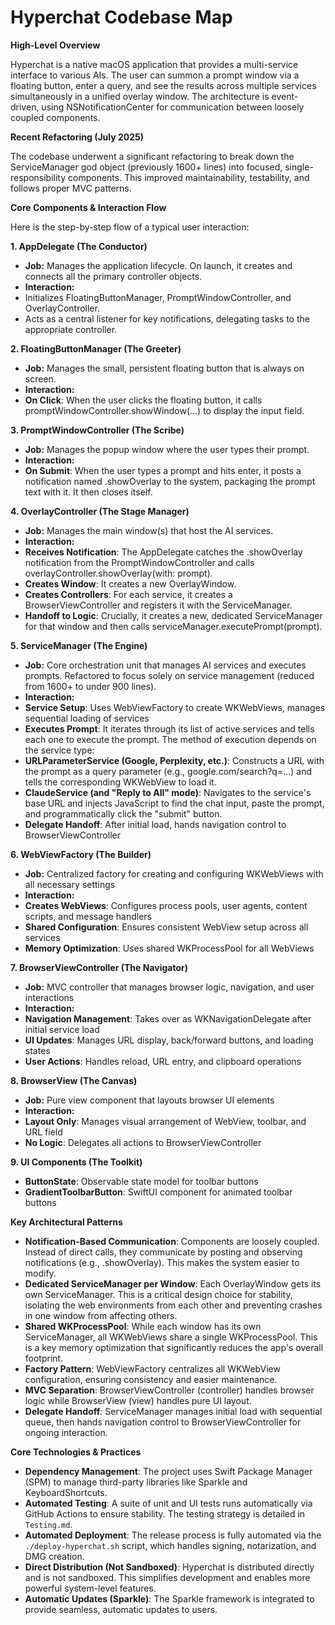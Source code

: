 # **Hyperchat Codebase Map**

**High-Level Overview**

Hyperchat is a native macOS application that provides a multi-service interface to various AIs. The user can summon a prompt window via a floating button, enter a query, and see the results across multiple services simultaneously in a unified overlay window. The architecture is event-driven, using NSNotificationCenter for communication between loosely coupled components.

**Recent Refactoring (July 2025)**

The codebase underwent a significant refactoring to break down the ServiceManager god object (previously 1600+ lines) into focused, single-responsibility components. This improved maintainability, testability, and follows proper MVC patterns.

**Core Components & Interaction Flow**

Here is the step-by-step flow of a typical user interaction:

**1. AppDelegate (The Conductor)**

- **Job:** Manages the application lifecycle. On launch, it creates and connects all the primary controller objects.
- **Interaction:**
- Initializes FloatingButtonManager, PromptWindowController, and OverlayController.
- Acts as a central listener for key notifications, delegating tasks to the appropriate controller.

**2. FloatingButtonManager (The Greeter)**

- **Job:** Manages the small, persistent floating button that is always on screen.
- **Interaction:**
- **On Click**: When the user clicks the floating button, it calls promptWindowController.showWindow(...) to display the input field.

**3. PromptWindowController (The Scribe)**

- **Job:** Manages the popup window where the user types their prompt.
- **Interaction:**
- **On Submit**: When the user types a prompt and hits enter, it posts a notification named .showOverlay to the system, packaging the prompt text with it. It then closes itself.

**4. OverlayController (The Stage Manager)**

- **Job:** Manages the main window(s) that host the AI services.
- **Interaction:**
- **Receives Notification**: The AppDelegate catches the .showOverlay notification from the PromptWindowController and calls overlayController.showOverlay(with: prompt).
- **Creates Window**: It creates a new OverlayWindow.
- **Creates Controllers**: For each service, it creates a BrowserViewController and registers it with the ServiceManager.
- **Handoff to Logic**: Crucially, it creates a new, dedicated ServiceManager for that window and then calls serviceManager.executePrompt(prompt).

**5. ServiceManager (The Engine)**

- **Job:** Core orchestration unit that manages AI services and executes prompts. Refactored to focus solely on service management (reduced from 1600+ to under 900 lines).
- **Interaction:**
- **Service Setup**: Uses WebViewFactory to create WKWebViews, manages sequential loading of services
- **Executes Prompt**: It iterates through its list of active services and tells each one to execute the prompt. The method of execution depends on the service type:
- **URLParameterService (Google, Perplexity, etc.)**: Constructs a URL with the prompt as a query parameter (e.g., google.com/search?q=...) and tells the corresponding WKWebView to load it.
- **ClaudeService (and "Reply to All" mode)**: Navigates to the service's base URL and injects JavaScript to find the chat input, paste the prompt, and programmatically click the "submit" button.
- **Delegate Handoff**: After initial load, hands navigation control to BrowserViewController

**6. WebViewFactory (The Builder)**

- **Job:** Centralized factory for creating and configuring WKWebViews with all necessary settings
- **Interaction:**
- **Creates WebViews**: Configures process pools, user agents, content scripts, and message handlers
- **Shared Configuration**: Ensures consistent WebView setup across all services
- **Memory Optimization**: Uses shared WKProcessPool for all WebViews

**7. BrowserViewController (The Navigator)**

- **Job:** MVC controller that manages browser logic, navigation, and user interactions
- **Interaction:**
- **Navigation Management**: Takes over as WKNavigationDelegate after initial service load
- **UI Updates**: Manages URL display, back/forward buttons, and loading states
- **User Actions**: Handles reload, URL entry, and clipboard operations

**8. BrowserView (The Canvas)**

- **Job:** Pure view component that layouts browser UI elements
- **Interaction:**
- **Layout Only**: Manages visual arrangement of WebView, toolbar, and URL field
- **No Logic**: Delegates all actions to BrowserViewController

**9. UI Components (The Toolkit)**

- **ButtonState**: Observable state model for toolbar buttons
- **GradientToolbarButton**: SwiftUI component for animated toolbar buttons

**Key Architectural Patterns**

- **Notification-Based Communication**: Components are loosely coupled. Instead of direct calls, they communicate by posting and observing notifications (e.g., .showOverlay). This makes the system easier to modify.
- **Dedicated ServiceManager per Window**: Each OverlayWindow gets its own ServiceManager. This is a critical design choice for stability, isolating the web environments from each other and preventing crashes in one window from affecting others.
- **Shared WKProcessPool**: While each window has its own ServiceManager, all WKWebViews share a single WKProcessPool. This is a key memory optimization that significantly reduces the app's overall footprint.
- **Factory Pattern**: WebViewFactory centralizes all WKWebView configuration, ensuring consistency and easier maintenance.
- **MVC Separation**: BrowserViewController (controller) handles browser logic while BrowserView (view) handles pure UI layout.
- **Delegate Handoff**: ServiceManager manages initial load with sequential queue, then hands navigation control to BrowserViewController for ongoing interaction.

**Core Technologies & Practices**

- **Dependency Management**: The project uses Swift Package Manager (SPM) to manage third-party libraries like Sparkle and KeyboardShortcuts.
- **Automated Testing**: A suite of unit and UI tests runs automatically via GitHub Actions to ensure stability. The testing strategy is detailed in `Testing.md`.
- **Automated Deployment**: The release process is fully automated via the `./deploy-hyperchat.sh` script, which handles signing, notarization, and DMG creation.
- **Direct Distribution (Not Sandboxed)**: Hyperchat is distributed directly and is not sandboxed. This simplifies development and enables more powerful system-level features.
- **Automatic Updates (Sparkle)**: The Sparkle framework is integrated to provide seamless, automatic updates to users.
